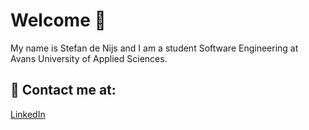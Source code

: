 # Welcome :wave:
My name is Stefan de Nijs and I am a student Software Engineering at Avans University of Applied Sciences.

## :speech_balloon: Contact me at:

<a href="https://www.linkedin.com/in/stefan-de-nijs-512931243/">LinkedIn</a>
